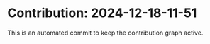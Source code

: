 # Contribution: 2024-12-18-11-51
This is an automated commit to keep the contribution graph active.
